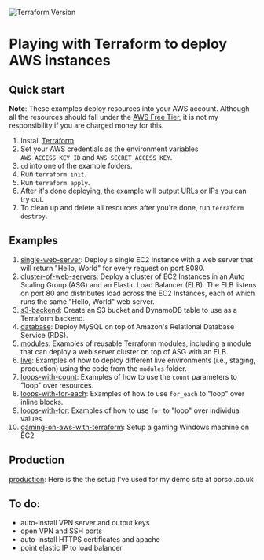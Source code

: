 ![Terraform Version](https://img.shields.io/badge/tf-%3E%3D0.12.0-blue.svg)

 #  Playing with Terraform to deploy AWS instances

 ## Quick start

 **Note**: These examples deploy resources into your AWS account. Although all the resources should fall under the
 [AWS Free Tier](https://aws.amazon.com/free/), it is not my responsibility if you are charged money for this.

 1. Install [Terraform](https://www.terraform.io/).
 1. Set your AWS credentials as the environment variables `AWS_ACCESS_KEY_ID` and `AWS_SECRET_ACCESS_KEY`.
 1. `cd` into one of the example folders.
 1. Run `terraform init`.
 1. Run `terraform apply`.
 1. After it's done deploying, the example will output URLs or IPs you can try out.
 1. To clean up and delete all resources after you're done, run `terraform destroy`.


 ## Examples


  1. [single-web-server](./single-web-server): Deploy a single EC2 Instance with a web server that will return
        "Hello, World" for every request on port 8080.
  1. [cluster-of-web-servers](./cluster-of-web-servers): Deploy a cluster of EC2 Instances in an Auto Scaling Group
        (ASG) and an Elastic Load Balancer (ELB). The ELB listens on port 80 and distributes load across the EC2
        Instances, each of which runs the same "Hello, World" web server.
  1. [s3-backend](./s3-backend): Create an S3 bucket and DynamoDB table to use as a Terraform backend.
  1. [database](./database): Deploy MySQL on top of Amazon's Relational Database Service (RDS).
  1. [modules](./modules): Examples of reusable Terraform modules, including a module that can deploy a web server
        cluster on top of ASG with an ELB.
  1. [live](./live): Examples of how to deploy different live environments (i.e., staging, production) using the code
        from the `modules` folder.
  1. [loops-with-count](./loops-with-count): Examples of how to use the `count` parameters to "loop" over resources.        
  1. [loops-with-for-each](./loops-with-for-each): Examples of how to use `for_each` to "loop" over inline blocks.        
  1. [loops-with-for](./loops-with-for): Examples of how to use `for` to "loop" over individual values.        
  1. [gaming-on-aws-with-terraform](./gaming-on-aws-with-terraform): Setup a gaming Windows machine on EC2



   ## Production

[production](./production): Here is the the setup I've used for my demo site at borsoi.co.uk


## To do:

- auto-install VPN server and output keys
- open VPN and SSH ports
- auto-install HTTPS certificates and apache
- point elastic IP to load balancer
